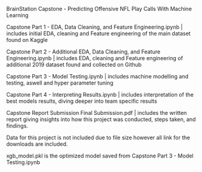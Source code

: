 BrainStation Capstone - Predicting Offensive NFL Play Calls With Machine Learning

Capstone Part 1 - EDA, Data Cleaning, and Feature Engineering.ipynb | includes initial EDA, cleaning and Feature engineering of the main dataset found on Kaggle

Capstone Part 2 - Additional EDA, Data Cleaning, and Feature Engineering.ipynb | includes EDA, cleaning and Feature engineering of additional 2019 dataset found and collected on Github

Capstone Part 3 -  Model Testing.ipynb | includes machine modelling and testing, aswell and hyper parameter tuning

Capstone Part 4 - Interpreting Results.ipynb | includes interpretation of the best models results, diving deeper into team specific results

Capstone Report Submission Final Submission.pdf | includes the written report giving insights into how this project was conducted, steps taken, and findings.

Data for this project is not included due to file size however all link for the downloads are included.

xgb_model.pkl is the optimized model saved from Capstone Part 3 -  Model Testing.ipynb
